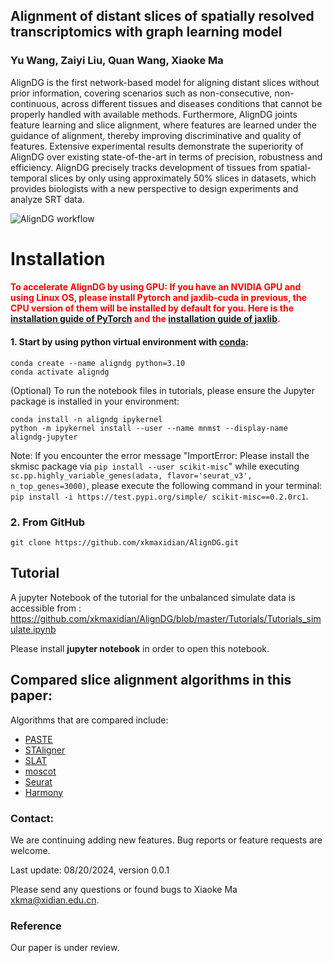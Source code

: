 ## Alignment of distant slices of spatially resolved transcriptomics with graph learning model

###  Yu Wang, Zaiyi Liu, Quan Wang, Xiaoke Ma

AlignDG is the first network-based model for aligning distant slices without prior information, covering scenarios such as non-consecutive, non-continuous, across different tissues and diseases conditions that cannot be properly handled with available methods. Furthermore, AlignDG joints feature learning and slice alignment, where features are learned under the guidance of alignment, thereby improving discriminative and quality of features. Extensive experimental results demonstrate the superiority of AlignDG over existing state-of-the-art in terms of precision, robustness and efficiency. AlignDG precisely tracks development of tissues from spatial-temporal slices by only using approximately 50% slices in datasets, which provides biologists with a new perspective to design experiments and analyze SRT data.

![AlignDG workflow](docs/AlignDG.png)

# Installation

#### <font color='red'>To accelerate AlignDG by using GPU: If you have an NVIDIA GPU and using Linux OS, please install Pytorch and jaxlib-cuda in previous, the CPU version of them will be installed by default for you. Here is the [installation guide of PyTorch](https://pytorch.org/get-started/locally/) and the [installation guide of jaxlib](https://jax.readthedocs.io/en/latest/installation.html).</font>

#### 1. Start by using python virtual environment with [conda](https://anaconda.org/):

```
conda create --name aligndg python=3.10
conda activate aligndg
```

(Optional) To run the notebook files in tutorials, please ensure the Jupyter package is installed in your environment:

```
conda install -n aligndg ipykernel
python -m ipykernel install --user --name mnmst --display-name aligndg-jupyter
```

Note: If you encounter the error message "ImportError: Please install the skmisc package via `pip install --user scikit-misc`" while executing `sc.pp.highly_variable_genes(adata, flavor='seurat_v3', n_top_genes=3000)`, please execute the following command in your terminal: `pip install -i https://test.pypi.org/simple/ scikit-misc==0.2.0rc1`.

### 2. From GitHub

```
git clone https://github.com/xkmaxidian/AlignDG.git
```

## Tutorial

A jupyter Notebook of the tutorial for the unbalanced simulate data is accessible from : 
<br>
https://github.com/xkmaxidian/AlignDG/blob/master/Tutorials/Tutorials_simulate.ipynb

Please install **jupyter notebook** in order to open this notebook.

## Compared slice alignment algorithms in this paper:

Algorithms that are compared include: 

* [PASTE](https://github.com/raphael-group/paste)
* [STAligner](https://github.com/zhoux85/STAligner)
* [SLAT](https://github.com/gao-lab/SLAT)
* [moscot](https://github.com/theislab/moscot)
* [Seurat](https://github.com/satijalab/seurat)
* [Harmony](https://github.com/immunogenomics/harmony)

### Contact:

We are continuing adding new features. Bug reports or feature requests are welcome.

Last update: 08/20/2024, version 0.0.1

Please send any questions or found bugs to Xiaoke Ma [xkma@xidian.edu.cn](mailto:xkma@xidian.edu.cn).

### Reference

Our paper is under review.

